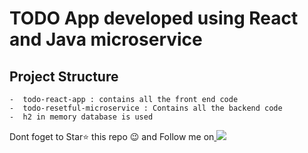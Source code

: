 # TODO App developed using React and Java microservice

## Project Structure
```
-  todo-react-app : contains all the front end code
-  todo-resetful-microservice : Contains all the backend code
-  h2 in memory database is used
```
Dont foget to Star⭐ this repo 😉 and Follow me on<a href="https://github.com/abhijitjadhav1998/">  <img src="https://img.shields.io/badge/GitHub-100000?style=for-the-badge&logo=github&logoColor=white" />
</a>
